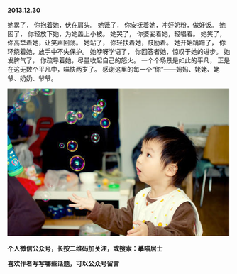 
          
            
**2013.12.30**

她累了，
你抱着她，伏在肩头。
她饿了，
你安抚着她，冲好奶粉，做好饭。
她困了，
你轻放下她，为她盖上小被。
她哭了，
你婆娑着她，轻唱着。
她笑了，
你高举着她，让笑声回荡。
她站了，
你轻扶着她，鼓励着。
她开始蹒跚了，
你环绕着她，放手中不失保护。
她咿呀学语了，
你回答者她，惊叹于她的进步。
她发脾气了，
你疏导着她，尽量收起自己的怒火。
一个个场景是如此的平凡，
正是在这无数个平凡中，喵快两岁了。
感谢这里的每一个“你”——妈妈、姥姥、姥爷、奶奶、爷爷。




![](img/51001-0c72a2737df2c0cc.jpg)





**个人微信公众号，长按二维码加关注，或搜索：摹喵居士**

**喜欢作者写写哪些话题，可以公众号留言**




          
        